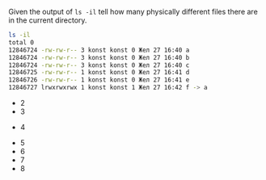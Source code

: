 Given the output of `ls -il` tell how many physically different files there are in the current directory.

```bash
ls -il
total 0
12846724 -rw-rw-r-- 3 konst konst 0 Жел 27 16:40 a
12846724 -rw-rw-r-- 3 konst konst 0 Жел 27 16:40 b
12846724 -rw-rw-r-- 3 konst konst 0 Жел 27 16:40 c
12846725 -rw-rw-r-- 1 konst konst 0 Жел 27 16:41 d
12846726 -rw-rw-r-- 1 konst konst 0 Жел 27 16:41 e
12846727 lrwxrwxrwx 1 konst konst 1 Жел 27 16:42 f -> a
```

* 2
* 3
+ 4
* 5
* 6
* 7
* 8
